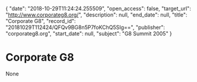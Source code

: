 {
  "date": "2018-10-29T11:24:24.255509", 
  "open_access": false, 
  "target_url": "http://www.corporateg8.org/", 
  "description": null, 
  "end_date": null, 
  "title": "Corporate G8", 
  "record_id": "20181029T112424/QFQv9BG8n5P7foKChQ5SIg==", 
  "publisher": "corporateg8.org", 
  "start_date": null, 
  "subject": "G8 Summit 2005"
}

# Corporate G8

None